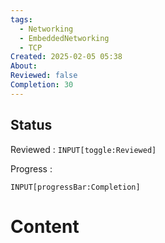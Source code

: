 ```yaml
---
tags:
  - Networking
  - EmbeddedNetworking
  - TCP
Created: 2025-02-05 05:38
About: 
Reviewed: false
Completion: 30
---
```


## Status
Reviewed : `INPUT[toggle:Reviewed]`

Progress :  
```meta-bind
INPUT[progressBar:Completion]
```


# Content







